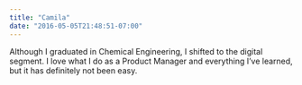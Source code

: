 ```yaml
---
title: "Camila"
date: "2016-05-05T21:48:51-07:00"
---
```


Although I graduated in Chemical Engineering, I shifted to the digital segment. I love what I do as a Product Manager and everything I’ve learned, but it has definitely not been easy. 

